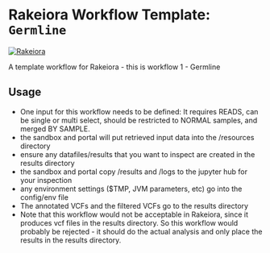 # Rakeiora Workflow Template: `Germline`

[![Rakeiora](http://rakeiora.ac.nz)](http://rakeiora.ac.nz)

A template workflow for Rakeiora - this is workflow 1 - Germline

## Usage

- One input for this workflow needs to be defined: It requires READS, can be
single or multi select, should be restricted to NORMAL samples, and merged BY SAMPLE.
- the sandbox and portal will put retrieved input data into the /resources directory
- ensure any datafiles/results that you want to inspect are created in the results directory
- the sandbox and portal copy /results and /logs to the jupyter hub for your inspection
- any environment settings ($TMP, JVM parameters, etc) go into the config/env file
- The annotated VCFs and the filtered VCFs go to the results directory
- Note that this workflow would not be acceptable in Rakeiora, since it produces
vcf files in the results directory. So this workflow would probably be rejected -
it should do the actual analysis and only place the results in the results directory.
